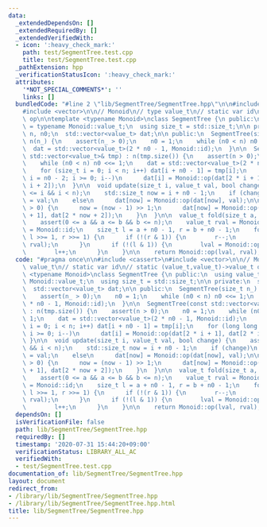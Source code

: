 ```yaml
---
data:
  _extendedDependsOn: []
  _extendedRequiredBy: []
  _extendedVerifiedWith:
  - icon: ':heavy_check_mark:'
    path: test/SegmentTree.test.cpp
    title: test/SegmentTree.test.cpp
  _pathExtension: hpp
  _verificationStatusIcon: ':heavy_check_mark:'
  attributes:
    '*NOT_SPECIAL_COMMENTS*': ''
    links: []
  bundledCode: "#line 2 \"lib/SegmentTree/SegmentTree.hpp\"\n\n#include <cassert>\n\
    #include <vector>\n\n// Monoid\n// type value_t\n// static var id\n// static (value_t,value_t)->value_t\
    \ op\n\ntemplate <typename Monoid>\nclass SegmentTree {\n public:\n  using value_t\
    \ = typename Monoid::value_t;\n  using size_t = std::size_t;\n\n private:\n  size_t\
    \ n, n0;\n  std::vector<value_t> dat;\n\n public:\n  SegmentTree(size_t n_) :\
    \ n(n_) {\n    assert(n_ > 0);\n    n0 = 1;\n    while (n0 < n) n0 <<= 1;\n  \
    \  dat = std::vector<value_t>(2 * n0 - 1, Monoid::id);\n  }\n\n  SegmentTree(const\
    \ std::vector<value_t>& tmp) : n(tmp.size()) {\n    assert(n > 0);\n    n0 = 1;\n\
    \    while (n0 < n) n0 <<= 1;\n    dat = std::vector<value_t>(2 * n0 - 1, Monoid::id);\n\
    \    for (size_t i = 0; i < n; i++) dat[i + n0 - 1] = tmp[i];\n    for (long long\
    \ i = n0 - 2; i >= 0; i--)\n      dat[i] = Monoid::op(dat[2 * i + 1], dat[2 *\
    \ i + 2]);\n  }\n\n  void update(size_t i, value_t val, bool change) {\n    assert(0\
    \ <= i && i < n);\n    std::size_t now = i + n0 - 1;\n    if (change)\n      dat[now]\
    \ = val;\n    else\n      dat[now] = Monoid::op(dat[now], val);\n\n    while (now\
    \ > 0) {\n      now = (now - 1) >> 1;\n      dat[now] = Monoid::op(dat[2 * now\
    \ + 1], dat[2 * now + 2]);\n    }\n  }\n\n  value_t fold(size_t a, size_t b) {\n\
    \    assert(0 <= a && a <= b && b <= n);\n    value_t rval = Monoid::id, lval\
    \ = Monoid::id;\n    size_t l = a + n0 - 1, r = b + n0 - 1;\n    for (; l < r;\
    \ l >>= 1, r >>= 1) {\n      if (!(r & 1)) {\n        r--;\n        rval = Monoid::op(dat[r],\
    \ rval);\n      }\n      if (!(l & 1)) {\n        lval = Monoid::op(lval, dat[l]);\n\
    \        l++;\n      }\n    }\n\n    return Monoid::op(lval, rval);\n  }\n};\n"
  code: "#pragma once\n\n#include <cassert>\n#include <vector>\n\n// Monoid\n// type\
    \ value_t\n// static var id\n// static (value_t,value_t)->value_t op\n\ntemplate\
    \ <typename Monoid>\nclass SegmentTree {\n public:\n  using value_t = typename\
    \ Monoid::value_t;\n  using size_t = std::size_t;\n\n private:\n  size_t n, n0;\n\
    \  std::vector<value_t> dat;\n\n public:\n  SegmentTree(size_t n_) : n(n_) {\n\
    \    assert(n_ > 0);\n    n0 = 1;\n    while (n0 < n) n0 <<= 1;\n    dat = std::vector<value_t>(2\
    \ * n0 - 1, Monoid::id);\n  }\n\n  SegmentTree(const std::vector<value_t>& tmp)\
    \ : n(tmp.size()) {\n    assert(n > 0);\n    n0 = 1;\n    while (n0 < n) n0 <<=\
    \ 1;\n    dat = std::vector<value_t>(2 * n0 - 1, Monoid::id);\n    for (size_t\
    \ i = 0; i < n; i++) dat[i + n0 - 1] = tmp[i];\n    for (long long i = n0 - 2;\
    \ i >= 0; i--)\n      dat[i] = Monoid::op(dat[2 * i + 1], dat[2 * i + 2]);\n \
    \ }\n\n  void update(size_t i, value_t val, bool change) {\n    assert(0 <= i\
    \ && i < n);\n    std::size_t now = i + n0 - 1;\n    if (change)\n      dat[now]\
    \ = val;\n    else\n      dat[now] = Monoid::op(dat[now], val);\n\n    while (now\
    \ > 0) {\n      now = (now - 1) >> 1;\n      dat[now] = Monoid::op(dat[2 * now\
    \ + 1], dat[2 * now + 2]);\n    }\n  }\n\n  value_t fold(size_t a, size_t b) {\n\
    \    assert(0 <= a && a <= b && b <= n);\n    value_t rval = Monoid::id, lval\
    \ = Monoid::id;\n    size_t l = a + n0 - 1, r = b + n0 - 1;\n    for (; l < r;\
    \ l >>= 1, r >>= 1) {\n      if (!(r & 1)) {\n        r--;\n        rval = Monoid::op(dat[r],\
    \ rval);\n      }\n      if (!(l & 1)) {\n        lval = Monoid::op(lval, dat[l]);\n\
    \        l++;\n      }\n    }\n\n    return Monoid::op(lval, rval);\n  }\n};"
  dependsOn: []
  isVerificationFile: false
  path: lib/SegmentTree/SegmentTree.hpp
  requiredBy: []
  timestamp: '2020-07-31 15:44:20+09:00'
  verificationStatus: LIBRARY_ALL_AC
  verifiedWith:
  - test/SegmentTree.test.cpp
documentation_of: lib/SegmentTree/SegmentTree.hpp
layout: document
redirect_from:
- /library/lib/SegmentTree/SegmentTree.hpp
- /library/lib/SegmentTree/SegmentTree.hpp.html
title: lib/SegmentTree/SegmentTree.hpp
---
```


